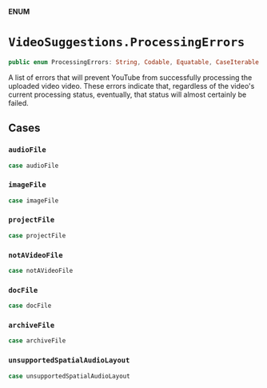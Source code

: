 **ENUM**

# `VideoSuggestions.ProcessingErrors`

```swift
public enum ProcessingErrors: String, Codable, Equatable, CaseIterable
```

A list of errors that will prevent YouTube from successfully processing the uploaded video video. These errors indicate that, regardless of the video's current processing status, eventually, that status will almost certainly be failed.

## Cases
### `audioFile`

```swift
case audioFile
```

### `imageFile`

```swift
case imageFile
```

### `projectFile`

```swift
case projectFile
```

### `notAVideoFile`

```swift
case notAVideoFile
```

### `docFile`

```swift
case docFile
```

### `archiveFile`

```swift
case archiveFile
```

### `unsupportedSpatialAudioLayout`

```swift
case unsupportedSpatialAudioLayout
```
